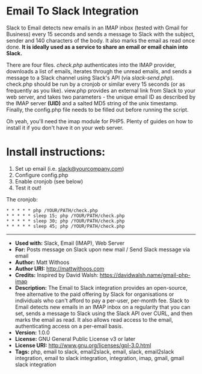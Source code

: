 Email To Slack Integration
==========================

Slack to Email detects new emails in an IMAP inbox (tested with Gmail for Business) every 15 seconds and sends a message to Slack with the subject, sender and 140 characters of the body. It also marks the email as read once done. **It is ideally used as a service to share an email or email chain into Slack.**

There are four files. *check.php* authenticates into the IMAP provider, downloads a list of emails, iterates through the unread emails, and sends a message to a Slack channel using Slack's API (via *slack-send.php*). check.php should be run by a cronjob or similar every 15 seconds (or as frequently as you like). view.php provides an external link from Slack to your web server, and takes two parameters - the unique email ID as described by the IMAP server **(UID)** and a salted MD5 string of the unix timestamp. Finally, the config.php file needs to be filled out before running the script.

Oh yeah, you'll need the imap module for PHP5. Plenty of guides on how to install it if you don't have it on your web server.

Install instructions:
=====================

1. Set up email (i.e. slack@yourcompany.com)
1. Configure config.php
1. Enable cronjob (see below)
1. Test it out!

The cronjob:

    * * * * * php /YOUR/PATH/check.php
    * * * * * sleep 15; php /YOUR/PATH/check.php
    * * * * * sleep 30; php /YOUR/PATH/check.php
    * * * * * sleep 45; php /YOUR/PATH/check.php

--------------------------------

- **Used with:** Slack, Email (IMAP), Web Server
- **For:** Posts message on Slack upon new mail / Send Slack message via email
- **Author:** Matt Withoos
- **Author URI:** http://mattwithoos.com
- **Credits:** Inspired by David Walsh: https://davidwalsh.name/gmail-php-imap
- **Description:** The Email to Slack integration provides an open-source, free alternative to the paid offering by Slack for organisations or individuals who can't afford to pay a per-user, per-month fee. Slack to Email detects new emails in an IMAP inbox on a regularity that you can set, sends a message to Slack using the Slack API over CURL, and then marks the email as read. It also allows read access to the email, authenticating access on a per-email basis.
- **Version:** 1.0.0
- **License:** GNU General Public License v3 or later
- **License URI:** http://www.gnu.org/licenses/gpl-3.0.html
- **Tags:** php, email to slack, email2slack, email, slack, email2slack integration, email to slack integration, integration, imap, gmail, gmail slack integration

